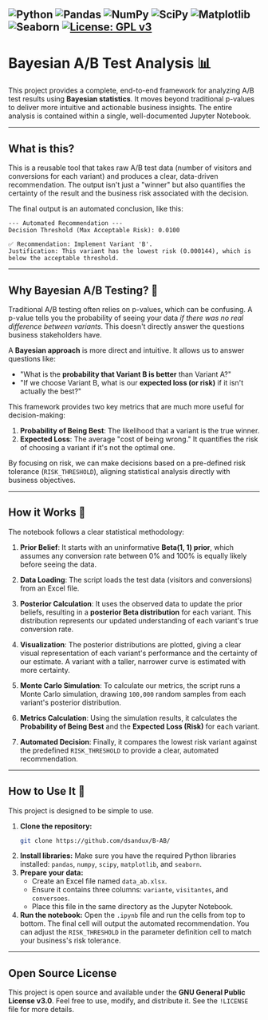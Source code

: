 ![Python](https://img.shields.io/badge/Python-3776AB?style=for-the-badge&logo=python&logoColor=white)
![Pandas](https://img.shields.io/badge/Pandas-150458?style=for-the-badge&logo=pandas&logoColor=white)
![NumPy](https://img.shields.io/badge/NumPy-013243?style=for-the-badge&logo=numpy&logoColor=white)
![SciPy](https://img.shields.io/badge/SciPy-854FF5?style=for-the-badge&logo=scipy&logoColor=white)
![Matplotlib](https://img.shields.io/badge/Matplotlib-11557c?style=for-the-badge&logo=matplotlib&logoColor=white)
![Seaborn](https://img.shields.io/badge/Seaborn-14637D?style=for-the-badge&logo=seaborn&logoColor=white)
[![License: GPL v3](https://img.shields.io/badge/License-GPLv3-blue.svg?style=for-the-badge)](https://www.gnu.org/licenses/gpl-3.0)
-----

# Bayesian A/B Test Analysis 📊

[](https://www.gnu.org/licenses/gpl-3.0)

This project provides a complete, end-to-end framework for analyzing A/B test results using **Bayesian statistics**. It moves beyond traditional p-values to deliver more intuitive and actionable business insights. The entire analysis is contained within a single, well-documented Jupyter Notebook.

-----

## What is this?

This is a reusable tool that takes raw A/B test data (number of visitors and conversions for each variant) and produces a clear, data-driven recommendation. The output isn't just a "winner" but also quantifies the certainty of the result and the business risk associated with the decision.

The final output is an automated conclusion, like this:

```
--- Automated Recommendation ---
Decision Threshold (Max Acceptable Risk): 0.0100

✅ Recommendation: Implement Variant 'B'.
Justification: This variant has the lowest risk (0.000144), which is below the acceptable threshold.
```

-----

## Why Bayesian A/B Testing? 🤔

Traditional A/B testing often relies on p-values, which can be confusing. A p-value tells you the probability of seeing your data *if there was no real difference between variants*. This doesn't directly answer the questions business stakeholders have.

A **Bayesian approach** is more direct and intuitive. It allows us to answer questions like:

  * "What is the **probability that Variant B is better** than Variant A?"
  * "If we choose Variant B, what is our **expected loss (or risk)** if it isn't actually the best?"

This framework provides two key metrics that are much more useful for decision-making:

1.  **Probability of Being Best**: The likelihood that a variant is the true winner.
2.  **Expected Loss**: The average "cost of being wrong." It quantifies the risk of choosing a variant if it's not the optimal one.

By focusing on risk, we can make decisions based on a pre-defined risk tolerance (`RISK_THRESHOLD`), aligning statistical analysis directly with business objectives.

-----

## How it Works 🧪

The notebook follows a clear statistical methodology:

1.  **Prior Belief**: It starts with an uninformative **Beta(1, 1) prior**, which assumes any conversion rate between 0% and 100% is equally likely before seeing the data.

2.  **Data Loading**: The script loads the test data (visitors and conversions) from an Excel file.

3.  **Posterior Calculation**: It uses the observed data to update the prior beliefs, resulting in a **posterior Beta distribution** for each variant. This distribution represents our updated understanding of each variant's true conversion rate.

4.  **Visualization**: The posterior distributions are plotted, giving a clear visual representation of each variant's performance and the certainty of our estimate. A variant with a taller, narrower curve is estimated with more certainty.

5.  **Monte Carlo Simulation**: To calculate our metrics, the script runs a Monte Carlo simulation, drawing `100,000` random samples from each variant's posterior distribution.

6.  **Metrics Calculation**: Using the simulation results, it calculates the **Probability of Being Best** and the **Expected Loss (Risk)** for each variant.

7.  **Automated Decision**: Finally, it compares the lowest risk variant against the predefined `RISK_THRESHOLD` to provide a clear, automated recommendation.

-----

## How to Use It 🚀

This project is designed to be simple to use.

1.  **Clone the repository:**
    ```bash
    git clone https://github.com/dsandux/B-AB/
    ```
2.  **Install libraries:** Make sure you have the required Python libraries installed: `pandas`, `numpy`, `scipy`, `matplotlib`, and `seaborn`.
3.  **Prepare your data:**
      * Create an Excel file named `data_ab.xlsx`.
      * Ensure it contains three columns: `variante`, `visitantes`, and `conversoes`.
      * Place this file in the same directory as the Jupyter Notebook.
4.  **Run the notebook:** Open the `.ipynb` file and run the cells from top to bottom. The final cell will output the automated recommendation. You can adjust the `RISK_THRESHOLD` in the parameter definition cell to match your business's risk tolerance.

-----

## Open Source License

This project is open source and available under the **GNU General Public License v3.0**. Feel free to use, modify, and distribute it. See the `!LICENSE` file for more details.
